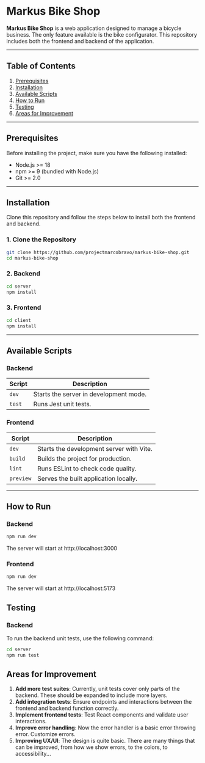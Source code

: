 # Markus Bike Shop

**Markus Bike Shop** is a web application designed to manage a bicycle business. The only feature available is the bike configurator. This repository includes both the frontend and backend of the application.

---

## Table of Contents

1. [Prerequisites](#prerequisites)
2. [Installation](#installation)
3. [Available Scripts](#available-scripts)
4. [How to Run](#how-to-run)
5. [Testing](#testing)
6. [Areas for Improvement](#areas-for-improvement)

---

## Prerequisites

Before installing the project, make sure you have the following installed:

- Node.js >= 18
- npm >= 9 (bundled with Node.js)
- Git >= 2.0

---

## Installation

Clone this repository and follow the steps below to install both the frontend and backend.

### 1. Clone the Repository

```bash
git clone https://github.com/projectmarcobravo/markus-bike-shop.git
cd markus-bike-shop
```

### 2. Backend

```bash
cd server
npm install
```

### 3. Frontend

```bash
cd client
npm install
```

---

## Available Scripts

### Backend

| Script | Description                            |
| ------ | -------------------------------------- |
| `dev`  | Starts the server in development mode. |
| `test` | Runs Jest unit tests.                  |

### Frontend

| Script    | Description                              |
| --------- | ---------------------------------------- |
| `dev`     | Starts the development server with Vite. |
| `build`   | Builds the project for production.       |
| `lint`    | Runs ESLint to check code quality.       |
| `preview` | Serves the built application locally.    |

---

## How to Run

### Backend

```bash
npm run dev
```

The server will start at http://localhost:3000

### Frontend

```bash
npm run dev
```

The server will start at http://localhost:5173

## Testing

### Backend

To run the backend unit tests, use the following command:

```bash
cd server
npm run test
```

## Areas for Improvement

1. **Add more test suites**: Currently, unit tests cover only parts of the backend. These should be expanded to include more layers.
2. **Add integration tests**: Ensure endpoints and interactions between the frontend and backend function correctly.
3. **Implement frontend tests**: Test React components and validate user interactions.
4. **Improve error handling**: Now the error handler is a basic error throwing error. Customize errors.
5. **Improving UX/UI**: The design is quite basic. There are many things that can be improved, from how we show errors, to the colors, to accessibility...
